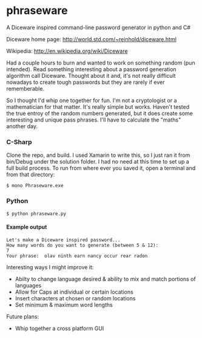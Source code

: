 # phraseware
A Diceware inspired command-line password generator in python and C#

Diceware home page: <a href="http://world.std.com/~reinhold/diceware.html">http://world.std.com/~reinhold/diceware.html</a>

Wikipedia: <a href="http://en.wikipedia.org/wiki/Diceware">http://en.wikipedia.org/wiki/Diceware</a>

Had a couple hours to burn and wanted to work on something random (pun intended).  Read something interesting about a password generation algorithm call Diceware. Thought about it and, it's not really difficult nowadays to create tough passwords but they are rarely if ever rememberable.

So I thought I'd whip one together for fun.  I'm not a cryptologist or a mathematician for that matter. It's really simple but works.  Haven't tested the true entroy of the random numbers generated, but it does create some interesting and unique pass phrases.  I'll have to calculate the "maths" another day.


### C-Sharp

Clone the repo, and build.  I used Xamarin to write this, so I just ran it from bin/Debug under the solution folder. I had no need at this time to set up a full build process.  To run from where ever you saved it, open a terminal and from that directory:

```
$ mono Phraseware.exe
```


### Python
```
$ python phraseware.py
```


#### Example output
```
Let's make a Diceware inspired password...
How many words do you want to generate (between 5 & 12):
7
Your phrase:  olav ninth earn nancy occur rear radon
```

Interesting ways I might improve it:
- Abilty to change language desired & ability to mix and match portions of languages
- Allow for Caps at individual or certain locations
- Insert characters at chosen or random locations
- Set minimum & maximum word lengths

Future plans:
- Whip together a cross platform GUI
